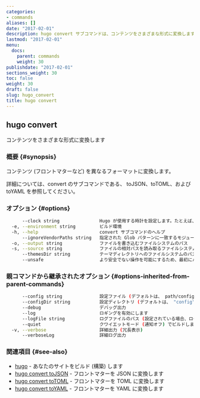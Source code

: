 ```yaml
---
categories:
- commands
aliases: []
date: "2017-02-01"
description: hugo convert サブコマンドは、コンテンツをさまざまな形式に変換します。
lastmod: "2017-02-01"
menu:
  docs:
    parent: commands
    weight: 30
publishdate: "2017-02-01"
sections_weight: 30
toc: false
weight: 30
draft: false
slug: hugo_convert
title: hugo convert
---
```

## hugo convert

コンテンツをさまざまな形式に変換します

### 概要 {#synopsis}

コンテンツ (フロントマターなど) を異なるフォーマットに変換します。

詳細については、convert のサブコマンドである、 toJSON、toTOML、および toYAML を参照してください。

### オプション {#options}

```bash
      --clock string               Hugo が使用する時計を設定します。たとえば、--clock 2021-11-06T22:30:00.00+09:00
  -e, --environment string         ビルド環境
  -h, --help                       convert サブコマンドのヘルプ
      --ignoreVendorPaths string   指定された Glob パターンに一致するモジュールパスの _vendor を無視します
  -o, --output string              ファイルを書き込むファイルシステムのパス
  -s, --source string              ファイルの相対パスを読み取るファイルシステムのパス
      --themesDir string           テーマディレクトリへのファイルシステムのパス
      --unsafe                     より安全でない操作を可能にするため、最初にバックアップをとってください
```

### 親コマンドから継承されたオプション {#options-inherited-from-parent-commands}

```bash
      --config string              設定ファイル (デフォルトは、 path/config.yaml|json|toml)
      --configDir string           設定ディレクトリ (デフォルトは、 "config")
      --debug                      デバッグ出力
      --log                        ロギングを有効にします
      --logFile string             ログファイルのパス (設定されている場合、ログが自動的に有効になります)
      --quiet                      クワイエットモード (通知オフ) でビルドします
  -v, --verbose                    詳細出力 (冗長表示)
      --verboseLog                 詳細ログ出力
```

### 関連項目 {#see-also}

* [hugo](/commands/hugo/)	 - あなたのサイトをビルド (構築) します
* [hugo convert toJSON](/commands/hugo_convert_tojson/)	 - フロントマターを JSON に変換します
* [hugo convert toTOML](/commands/hugo_convert_totoml/)	 - フロントマターを TOML に変換します
* [hugo convert toYAML](/commands/hugo_convert_toyaml/)	 - フロントマターを YAML に変換します

